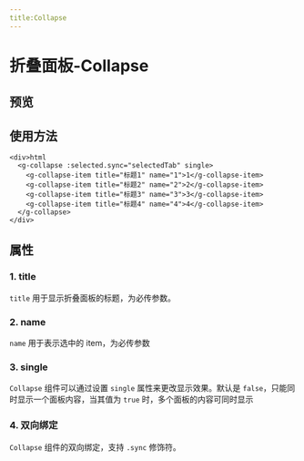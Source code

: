 ```yaml
---
title:Collapse
---
```


# 折叠面板-Collapse

## 预览

<ClientOnly>
<collapse-demos></collapse-demos>
</ClientOnly>

## 使用方法

```
<div>html
  <g-collapse :selected.sync="selectedTab" single>
    <g-collapse-item title="标题1" name="1">1</g-collapse-item>
    <g-collapse-item title="标题2" name="2">2</g-collapse-item>
    <g-collapse-item title="标题3" name="3">3</g-collapse-item>
    <g-collapse-item title="标题4" name="4">4</g-collapse-item>
  </g-collapse>
</div>
```

## 属性

### 1. title

`title` 用于显示折叠面板的标题，为必传参数。

### 2. name

`name` 用于表示选中的 item，为必传参数

### 3. single

`Collapse` 组件可以通过设置 `single` 属性来更改显示效果。默认是 `false`，只能同时显示一个面板内容，当其值为 `true` 时，多个面板的内容可同时显示

### 4. 双向绑定

`Collapse` 组件的双向绑定，支持 `.sync` 修饰符。
